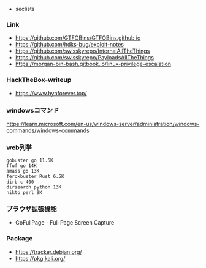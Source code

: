 - seclists

### Link
- https://github.com/GTFOBins/GTFOBins.github.io
- https://github.com/hdks-bug/exploit-notes
- https://github.com/swisskyrepo/InternalAllTheThings
- https://github.com/swisskyrepo/PayloadsAllTheThings
- https://morgan-bin-bash.gitbook.io/linux-privilege-escalation

### HackTheBox-writeup
- https://www.hyhforever.top/

### windowsコマンド
https://learn.microsoft.com/en-us/windows-server/administration/windows-commands/windows-commands

### web列挙
```
gobuster go 11.5K
ffuf go 14K
amass go 13K
feroxbuster Rust 6.5K
dirb c 400
dirsearch python 13K
nikto perl 9K
```

### ブラウザ拡張機能
- GoFullPage - Full Page Screen Capture

### Package
- https://tracker.debian.org/  
- https://pkg.kali.org/
